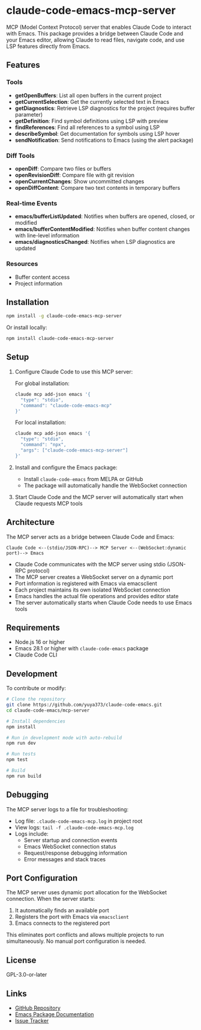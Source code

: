 # claude-code-emacs-mcp-server

MCP (Model Context Protocol) server that enables Claude Code to interact with Emacs. This package provides a bridge between Claude Code and your Emacs editor, allowing Claude to read files, navigate code, and use LSP features directly from Emacs.

## Features

### Tools
- **getOpenBuffers**: List all open buffers in the current project
- **getCurrentSelection**: Get the currently selected text in Emacs
- **getDiagnostics**: Retrieve LSP diagnostics for the project (requires buffer parameter)
- **getDefinition**: Find symbol definitions using LSP with preview
- **findReferences**: Find all references to a symbol using LSP
- **describeSymbol**: Get documentation for symbols using LSP hover
- **sendNotification**: Send notifications to Emacs (using the alert package)

### Diff Tools
- **openDiff**: Compare two files or buffers
- **openRevisionDiff**: Compare file with git revision
- **openCurrentChanges**: Show uncommitted changes
- **openDiffContent**: Compare two text contents in temporary buffers

### Real-time Events
- **emacs/bufferListUpdated**: Notifies when buffers are opened, closed, or modified
- **emacs/bufferContentModified**: Notifies when buffer content changes with line-level information
- **emacs/diagnosticsChanged**: Notifies when LSP diagnostics are updated

### Resources
- Buffer content access
- Project information

## Installation

```bash
npm install -g claude-code-emacs-mcp-server
```

Or install locally:

```bash
npm install claude-code-emacs-mcp-server
```

## Setup

1. Configure Claude Code to use this MCP server:
   
   For global installation:
   ```bash
   claude mcp add-json emacs '{
     "type": "stdio",
     "command": "claude-code-emacs-mcp"
   }'
   ```
   
   For local installation:
   ```bash
   claude mcp add-json emacs '{
     "type": "stdio",
     "command": "npx",
     "args": ["claude-code-emacs-mcp-server"]
   }'
   ```

2. Install and configure the Emacs package:
   - Install `claude-code-emacs` from MELPA or GitHub
   - The package will automatically handle the WebSocket connection

3. Start Claude Code and the MCP server will automatically start when Claude requests MCP tools

## Architecture

The MCP server acts as a bridge between Claude Code and Emacs:

```
Claude Code <--(stdio/JSON-RPC)--> MCP Server <--(WebSocket:dynamic port)--> Emacs
```

- Claude Code communicates with the MCP server using stdio (JSON-RPC protocol)
- The MCP server creates a WebSocket server on a dynamic port
- Port information is registered with Emacs via emacsclient
- Each project maintains its own isolated WebSocket connection
- Emacs handles the actual file operations and provides editor state
- The server automatically starts when Claude Code needs to use Emacs tools

## Requirements

- Node.js 16 or higher
- Emacs 28.1 or higher with `claude-code-emacs` package
- Claude Code CLI

## Development

To contribute or modify:

```bash
# Clone the repository
git clone https://github.com/yuya373/claude-code-emacs.git
cd claude-code-emacs/mcp-server

# Install dependencies
npm install

# Run in development mode with auto-rebuild
npm run dev

# Run tests
npm test

# Build
npm run build
```

## Debugging

The MCP server logs to a file for troubleshooting:
- Log file: `.claude-code-emacs-mcp.log` in project root
- View logs: `tail -f .claude-code-emacs-mcp.log`
- Logs include:
  - Server startup and connection events
  - Emacs WebSocket connection status
  - Request/response debugging information
  - Error messages and stack traces

## Port Configuration

The MCP server uses dynamic port allocation for the WebSocket connection. When the server starts:

1. It automatically finds an available port
2. Registers the port with Emacs via `emacsclient`
3. Emacs connects to the registered port

This eliminates port conflicts and allows multiple projects to run simultaneously. No manual port configuration is needed.

## License

GPL-3.0-or-later

## Links

- [GitHub Repository](https://github.com/yuya373/claude-code-emacs)
- [Emacs Package Documentation](https://github.com/yuya373/claude-code-emacs#readme)
- [Issue Tracker](https://github.com/yuya373/claude-code-emacs/issues)
